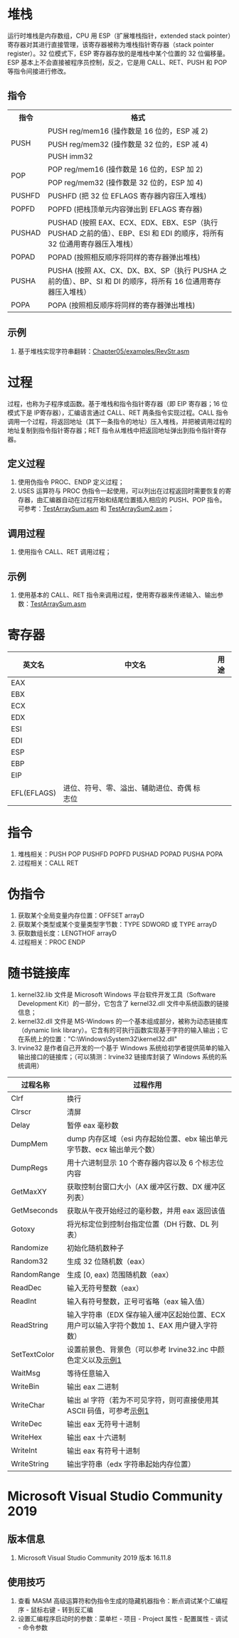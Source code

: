 # 堆栈
  运行时堆栈是内存数组，CPU 用 ESP（扩展堆栈指针，extended stack pointer）寄存器对其进行直接管理，该寄存器被称为堆栈指针寄存器（stack pointer register）。32 位模式下，ESP 寄存器存放的是堆栈中某个位置的 32 位偏移量。ESP 基本上不会直接被程序员控制，反之，它是用 CALL、RET、PUSH 和 POP 等指令间接进行修改。
## 指令
<table>
    <tr>
        <th>指令</th><th>格式</th>
    </tr>
    <tr>
        <td rowspan="3">PUSH</td><td>PUSH reg/mem16 (操作数是 16 位的，ESP 减 2)</td>
    </tr>
    <tr>
        <td>PUSH reg/mem32 (操作数是 32 位的，ESP 减 4)</td>
    </tr>
    <tr>
        <td>PUSH imm32</td>
    </tr>
    <tr>
        <td rowspan="2">POP</td><td>POP reg/mem16 (操作数是 16 位的，ESP 加 2)</td>
    </tr>
    <tr>
        <td>POP reg/mem32 (操作数是 32 位的，ESP 加 4)</td>
    </tr>
    <tr>
        <td>PUSHFD</td><td>PUSHFD (把 32 位 EFLAGS 寄存器内容压入堆栈)</td>
    </tr>
    <tr>
        <td>POPFD</td><td>POPFD (把栈顶单元内容弹出到 EFLAGS 寄存器)</td>
    </tr>
    <tr>
        <td>PUSHAD</td><td>PUSHAD (按照 EAX、ECX、EDX、EBX、ESP（执行 PUSHAD 之前的值）、EBP、ESI 和 EDI 的顺序，将所有 32 位通用寄存器压入堆栈）</td>
    </tr>
    <tr>
        <td>POPAD</td><td>POPAD (按照相反顺序将同样的寄存器弹出堆栈)</td>
    </tr>
    <tr>
        <td>PUSHA</td><td>PUSHA (按照 AX、CX、DX、BX、SP（执行 PUSHA 之前的值）、BP、SI 和 DI 的顺序，将所有 16 位通用寄存器压入堆栈）</td>
    </tr>
    <tr>
        <td>POPA</td><td>POPA (按照相反顺序将同样的寄存器弹出堆栈)</td>
    </tr>
</table>

## 示例
1. 基于堆栈实现字符串翻转：[Chapter05/examples/RevStr.asm](https://github.com/optor666/AssemblyLanguage-For_x86_Processors-Seventh_Edition/blob/master/Chapter05/examples/RevStr.asm)

# 过程
  过程，也称为子程序或函数。基于堆栈和指令指针寄存器（即 EIP 寄存器；16 位模式下是 IP寄存器），汇编语言通过 CALL、RET 两条指令实现过程。CALL 指令调用一个过程，将返回地址（其下一条指令的地址）压入堆栈，并把被调用过程的地址复制到指令指针寄存器；RET 指令从堆栈中把返回地址弹出到指令指针寄存器。
## 定义过程
1. 使用伪指令 PROC、ENDP 定义过程；
2. USES 运算符与 PROC 伪指令一起使用，可以列出在过程返回时需要恢复的寄存器，由汇编器自动在过程开始和结尾位置插入相应的 PUSH、POP 指令。可参考：[TestArraySum.asm](https://github.com/optor666/AssemblyLanguage-For_x86_Processors-Seventh_Edition/blob/master/Chapter05/examples/TestArraySum.asm) 和 [TestArraySum2.asm](https://github.com/optor666/AssemblyLanguage-For_x86_Processors-Seventh_Edition/blob/master/Chapter05/examples/TestArraySum2.asm)；
## 调用过程
1. 使用指令 CALL、RET 调用过程；
## 示例
1. 使用基本的 CALL、RET 指令来调用过程，使用寄存器来传递输入、输出参数：[TestArraySum.asm](https://github.com/optor666/AssemblyLanguage-For_x86_Processors-Seventh_Edition/blob/master/Chapter05/examples/TestArraySum.asm)
# 寄存器

| 英文名 | 中文名 | 用途 |
| - | - | - |
| EAX | | |
| EBX | | |
| ECX | | |
| EDX | | |
| ESI | | |
| EDI | | |
| ESP | | |
| EBP | | |
| EIP | | |
| EFL(EFLAGS) | 进位、符号、零、溢出、辅助进位、奇偶 标志位 | |

# 指令
1. 堆栈相关：PUSH POP PUSHFD POPFD PUSHAD POPAD PUSHA POPA
2. 过程相关：CALL RET
# 伪指令
1. 获取某个全局变量内存位置：OFFSET arrayD
2. 获取某个类型或某个变量类型字节数：TYPE SDWORD 或 TYPE arrayD
3. 获取数组长度：LENGTHOF arrayD
4. 过程相关：PROC ENDP
# 随书链接库
1. kernel32.lib 文件是 Microsoft Windows 平台软件开发工具（Software Development Kit）的一部分，它包含了 kernel32.dll 文件中系统函数的链接信息；
2. kernel32.dll 文件是 MS-Windows 的一个基本组成部分，被称为动态链接库（dynamic link library）。它含有的可执行函数实现基于字符的输入输出；它在系统上的位置："C:\Windows\System32\kernel32.dll"
3. Irvine32 是作者自己开发的一个基于 Windows 系统给初学者提供简单的输入输出接口的链接库；（可以猜测：Irvine32 链接库封装了 Windows 系统的系统调用）

| 过程名称 | 过程作用 |
| - | -|
| Clrf | 换行 |
| Clrscr | 清屏 |
| Delay | 暂停 eax 毫秒数 |
| DumpMem | dump 内存区域（esi 内存起始位置、ebx 输出单元字节数、ecx 输出单元个数）|
| DumpRegs | 用十六进制显示 10 个寄存器内容以及 6 个标志位内容 |
| GetMaxXY | 获取控制台窗口大小（AX 缓冲区行数、DX 缓冲区列表） |
| GetMseconds | 获取从午夜开始经过的毫秒数，并用 eax 返回该值 |
| Gotoxy | 将光标定位到控制台指定位置（DH 行数、DL 列表） |
| Randomize | 初始化随机数种子 |
| Random32 | 生成 32 位随机数（eax） |
| RandomRange | 生成 [0, eax) 范围随机数（eax） |
| ReadDec | 输入无符号整数（eax） |
| ReadInt | 输入有符号整数，正号可省略（eax 输入值） |
| ReadString | 输入字符串（EDX 保存输入缓冲区起始位置、ECX 用户可以输入字符个数加 1、EAX 用户键入字符数） |
| SetTextColor | 设置前景色、背景色（可以参考 Irvine32.inc 中颜色定义以及[示例1](https://github.com/optor666/AssemblyLanguage-For_x86_Processors-Seventh_Edition/blob/master/Chapter05/examples/InputLoop.asm) |
| WaitMsg | 等待任意输入 |
| WriteBin | 输出 eax 二进制 |
| WriteChar | 输出 al 字符（若为不可见字符，则可直接使用其 ASCII 码值，可参考[示例1](https://github.com/optor666/AssemblyLanguage-For_x86_Processors-Seventh_Edition/blob/master/Chapter05/examples/TestLib2.asm)
| WriteDec | 输出 eax 无符号十进制 |
| WriteHex | 输出 eax 十六进制 |
| WriteInt | 输出 eax 有符号十进制 |
| WriteString | 输出字符串（edx 字符串起始内存位置）
# Microsoft Visual Studio Community 2019
## 版本信息
1. Microsoft Visual Studio Community 2019 版本 16.11.8
## 使用技巧
1. 查看 MASM 高级运算符和伪指令生成的隐藏机器指令：断点调试某个汇编程序 - 鼠标右键 - 转到反汇编
2. 设置汇编程序启动时的参数：菜单栏 - 项目 - Project 属性 - 配置属性 - 调试 - 命令参数
